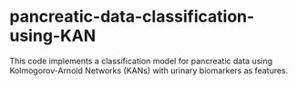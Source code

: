 # pancreatic-data-classification-using-KAN
This code implements a classification model for pancreatic data using Kolmogorov-Arnold Networks (KANs) with urinary biomarkers as features.
